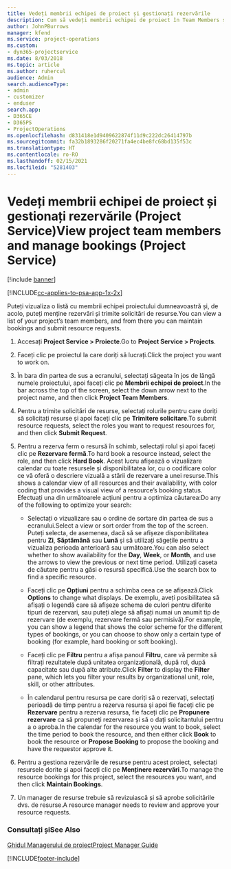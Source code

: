 ```yaml
---
title: Vedeți membrii echipei de proiect și gestionați rezervările
description: Cum să vedeți membrii echipei de proiect în Team Members și să gestionați rezervările în Project Service
author: JohnPBurrows
manager: kfend
ms.service: project-operations
ms.custom:
- dyn365-projectservice
ms.date: 8/03/2018
ms.topic: article
ms.author: ruhercul
audience: Admin
search.audienceType:
- admin
- customizer
- enduser
search.app:
- D365CE
- D365PS
- ProjectOperations
ms.openlocfilehash: d831418e1d9409622874f11d9c222dc26414797b
ms.sourcegitcommit: fa32b1893286f20271fa4ec4be8fc68bd135f53c
ms.translationtype: HT
ms.contentlocale: ro-RO
ms.lasthandoff: 02/15/2021
ms.locfileid: "5281403"
---
```

# <a name="view-project-team-members-and-manage-bookings-project-service"></a><span data-ttu-id="f1983-103">Vedeți membrii echipei de proiect și gestionați rezervările (Project Service)</span><span class="sxs-lookup"><span data-stu-id="f1983-103">View project team members and manage bookings (Project Service)</span></span>

[!include [banner](../includes/psa-now-project-operations.md)]

[!INCLUDE[cc-applies-to-psa-app-1x-2x](../includes/cc-applies-to-psa-app-1x-2x.md)]

<span data-ttu-id="f1983-104">Puteți vizualiza o listă cu membrii echipei proiectului dumneavoastră și, de acolo, puteți menține rezervări și trimite solicitări de resurse.</span><span class="sxs-lookup"><span data-stu-id="f1983-104">You can view a list of your project’s team members, and from there you can maintain bookings and submit resource requests.</span></span>  
  
1.  <span data-ttu-id="f1983-105">Accesați **Project Service > Proiecte**.</span><span class="sxs-lookup"><span data-stu-id="f1983-105">Go to **Project Service > Projects**.</span></span>  
  
2.  <span data-ttu-id="f1983-106">Faceți clic pe proiectul la care doriți să lucrați.</span><span class="sxs-lookup"><span data-stu-id="f1983-106">Click the project you want to work on.</span></span>  
  
3.  <span data-ttu-id="f1983-107">În bara din partea de sus a ecranului, selectați săgeata în jos de lângă numele proiectului, apoi faceți clic pe **Membrii echipei de proiect**.</span><span class="sxs-lookup"><span data-stu-id="f1983-107">In the bar across the top of the screen, select the down arrow next to the project name, and then click **Project Team Members**.</span></span>  
  
4.  <span data-ttu-id="f1983-108">Pentru a trimite solicitări de resurse, selectați rolurile pentru care doriți să solicitați resurse și apoi faceți clic pe **Trimitere solicitare**.</span><span class="sxs-lookup"><span data-stu-id="f1983-108">To submit resource requests, select the roles you want to request resources for, and then click **Submit Request**.</span></span>  
  
5.  <span data-ttu-id="f1983-109">Pentru a rezerva ferm o resursă în schimb, selectați rolul și apoi faceți clic pe **Rezervare fermă**.</span><span class="sxs-lookup"><span data-stu-id="f1983-109">To hard book a resource instead, select the role, and then click **Hard Book**.</span></span> <span data-ttu-id="f1983-110">Acest lucru afișează o vizualizare calendar cu toate resursele și disponibilitatea lor, cu o codificare color ce vă oferă o descriere vizuală a stării de rezervare a unei resurse.</span><span class="sxs-lookup"><span data-stu-id="f1983-110">This shows a calendar view of all resources and their availability, with color coding that provides a visual view of a resource’s booking status.</span></span> <span data-ttu-id="f1983-111">Efectuați una din următoarele acțiuni pentru a optimiza căutarea:</span><span class="sxs-lookup"><span data-stu-id="f1983-111">Do any of the following to optimize your search:</span></span>  
  
    -   <span data-ttu-id="f1983-112">Selectați o vizualizare sau o ordine de sortare din partea de sus a ecranului.</span><span class="sxs-lookup"><span data-stu-id="f1983-112">Select a view or sort order from the top of the screen.</span></span> <span data-ttu-id="f1983-113">Puteți selecta, de asemenea, dacă să se afișeze disponibilitatea pentru **Zi**, **Săptămână** sau **Lună** și să utilizați săgețile pentru a vizualiza perioada anterioară sau următoare.</span><span class="sxs-lookup"><span data-stu-id="f1983-113">You can also select whether to show availability for the **Day**, **Week**, or **Month**, and use the arrows to view the previous or next time period.</span></span> <span data-ttu-id="f1983-114">Utilizați caseta de căutare pentru a găsi o resursă specifică.</span><span class="sxs-lookup"><span data-stu-id="f1983-114">Use the search box to find a specific resource.</span></span>  
  
    -   <span data-ttu-id="f1983-115">Faceți clic pe **Opțiuni** pentru a schimba ceea ce se afișează.</span><span class="sxs-lookup"><span data-stu-id="f1983-115">Click **Options** to change what displays.</span></span> <span data-ttu-id="f1983-116">De exemplu, aveți posibilitatea să afișați o legendă care să afișeze schema de culori pentru diferite tipuri de rezervari, sau puteți alege să afișați numai un anumit tip de rezervare (de exemplu, rezervare fermă sau permisivă).</span><span class="sxs-lookup"><span data-stu-id="f1983-116">For example, you can show a legend that shows the color scheme for the different types of bookings, or you can choose to show only a certain type of booking (for example, hard booking or soft booking).</span></span>  
  
    -   <span data-ttu-id="f1983-117">Faceți clic pe **Filtru** pentru a afișa panoul **Filtru**, care vă permite să filtrați rezultatele după unitatea organizațională, după rol, după capacitate sau după alte atribute.</span><span class="sxs-lookup"><span data-stu-id="f1983-117">Click **Filter** to display the **Filter** pane, which lets you filter your results by organizational unit, role, skill, or other attributes.</span></span>  
  
    -   <span data-ttu-id="f1983-118">În calendarul pentru resursa pe care doriți să o rezervați, selectați perioadă de timp pentru a rezerva resursa și apoi fie faceți clic pe **Rezervare** pentru a rezerva resursa, fie faceți clic pe **Propunere rezervare** ca să propuneți rezervarea și să o dați solicitantului pentru a o aproba.</span><span class="sxs-lookup"><span data-stu-id="f1983-118">In the calendar for the resource you want to book, select the time period to book the resource, and then either click **Book** to book the resource or **Propose Booking** to propose the booking and have the requestor approve it.</span></span>  
  
6.  <span data-ttu-id="f1983-119">Pentru a gestiona rezervările de resurse pentru acest proiect, selectați resursele dorite și apoi faceți clic pe **Menținere rezervări**.</span><span class="sxs-lookup"><span data-stu-id="f1983-119">To manage the resource bookings for this project, select the resources you want, and then click **Maintain Bookings**.</span></span>  
  
7.  <span data-ttu-id="f1983-120">Un manager de resurse trebuie să revizuiască și să aprobe solicitările dvs. de resurse.</span><span class="sxs-lookup"><span data-stu-id="f1983-120">A resource manager needs to review and approve your resource requests.</span></span>  
  
### <a name="see-also"></a><span data-ttu-id="f1983-121">Consultați și</span><span class="sxs-lookup"><span data-stu-id="f1983-121">See Also</span></span>  
 [<span data-ttu-id="f1983-122">Ghidul Managerului de proiect</span><span class="sxs-lookup"><span data-stu-id="f1983-122">Project Manager Guide</span></span>](../psa/project-manager-guide.md)


[!INCLUDE[footer-include](../includes/footer-banner.md)]